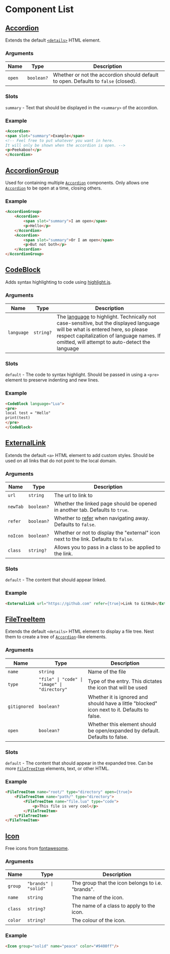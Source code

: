 # Component List

## [Accordion](./Accordion.astro)
Extends the default [`<details>`](https://developer.mozilla.org/en-US/docs/Web/HTML/Element/details) HTML element.

### Arguments
| Name   | Type       | Description                                                                        |
| ------ | ---------- | ---------------------------------------------------------------------------------- |
| `open` | `boolean?` | Whether or not the accordion should default to open. Defaults to `false` (closed). |

### Slots
`summary` - Text that should be displayed in the `<summary>` of the accordion.

### Example
```HTML
<Accordion>
<span slot="summary">Example</span>
<!-- Feel free to put whatever you want in here.
It will only be shown when the accordion is open. -->
<p>Peekaboo!</p>
</Accordion>
```

## [AccordionGroup](./AccordionGroup.astro)
Used for containing multiple [`Accordion`](#accordion) components. Only allows one [`Accordion`](#accordion) to be open at a time, closing others.

### Example
```HTML
<AccordionGroup>
    <Accordion>
        <span slot="summary">I am open</span>
        <p>Hello</p>
    </Accordion>
    <Accordion>
        <span slot="summary">Or I am open</span>
        <p>But not both</p>
    </Accordion>
</AccordionGroup>
```

## [CodeBlock](./CodeBlock.astro)
Adds syntax highlighting to code using [highlight.js](https://highlightjs.org/).

### Arguments
| Name       | Type      | Description                                                                                                                                                                                                                                                              |
| ---------- | --------- | ------------------------------------------------------------------------------------------------------------------------------------------------------------------------------------------------------------------------------------------------------------------------ |
| `language` | `string?` | The [language](https://highlightjs.org/static/demo/#all) to highlight. Technically not case-sensitive, but the displayed language will be what is entered here, so please respect capitalization of language names. If omitted, will attempt to auto-detect the language |

### Slots
`default` - The code to syntax highlight. Should be passed in using a `<pre>` element to preserve indenting and new lines.

### Example
```HTML
<CodeBlock language="Lua">
<pre>
local test = "Hello"
print(test)
</pre>
</CodeBlock>
```

## [ExternalLink](./ExternalLink.astro)
Extends the default `<a>` HTML element to add custom styles. Should be used on all links that do not point to the local domain.

### Arguments
| Name     | Type       | Description                                                                                                                      |
| -------- | ---------- | -------------------------------------------------------------------------------------------------------------------------------- |
| `url`    | `string`   | The url to link to                                                                                                               |
| `newTab` | `boolean?` | Whether the linked page should be opened in another tab. Defaults to `true`.                                                     |
| `refer`  | `boolean?` | Whether to [refer](https://developer.mozilla.org/en-US/docs/Web/HTTP/Headers/Referer) when navigating away. Defaults to `false`. |
| `noIcon` | `boolean?` | Whether or not to display the "external" icon next to the link. Defaults to `false`.                                             |
| `class`  | `string?`  | Allows you to pass in a class to be applied to the link.                                                                         |

### Slots
`default` - The content that should appear linked.

### Example
```HTML
<ExternalLink url="https://github.com" refer={true}>Link to GitHub</ExternalLink>
```

## [FileTreeItem](./FileTreeItem.astro)
Extends the default `<details>` HTML element to display a file tree. Nest them to create a tree of [`Accordion`](#accordion)-like elements.

### Arguments

| Name         | Type                                         | Description                                                                                  |
| ------------ | -------------------------------------------- | -------------------------------------------------------------------------------------------- |
| `name`       | `string`                                     | Name of the file                                                                             |
| `type`       | `"file" \| "code" \| "image" \| "directory"` | Type of the entry. This dictates the icon that will be used                                  |
| `gitignored` | `boolean?`                                   | Whether it is ignored and should have a little "blocked" icon next to it. Defaults to false. |
| `open`       | `boolean?`                                   | Whether this element should be open/expanded by default. Defaults to false.                  |

### Slots
`default` - The content that should appear in the expanded tree. Can be more [`FileTreeItem`](#filetreeitem) elements, text, or other HTML.

### Example
```HTML
<FileTreeItem name="root/" type="directory" open={true}>
    <FileTreeItem name="path/" type="directory">
        <FileTreeItem name="file.lua" type="code">
            <p>This file is very cool</p>
        </FileTreeItem>
    </FileTreeItem>
</FileTreeItem>
```

## [Icon](./Icon.astro)
Free icons from [fontawesome](https://fontawesome.com/icons).

### Arguments
| Name    | Type                  | Description                                       |
| ------- | --------------------- | ------------------------------------------------- |
| `group` | `"brands" \| "solid"` | The group that the icon belongs to i.e. "brands". |
| `name`  | `string`              | The name of the icon.                             |
| `class` | `string?`             | The name of a class to apply to the icon.         |
| `color` | `string?`             | The colour of the icon.                           |

### Example
```HTML
<Icon group="solid" name="peace" color="#9400ff"/>
```
